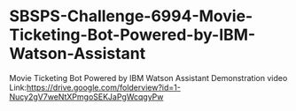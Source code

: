 # SBSPS-Challenge-6994-Movie-Ticketing-Bot-Powered-by-IBM-Watson-Assistant
Movie Ticketing Bot Powered by IBM Watson Assistant
Demonstration video Link:https://drive.google.com/folderview?id=1-Nucy2gV7weNtXPmgoSEKJaPgWcqgyPw
